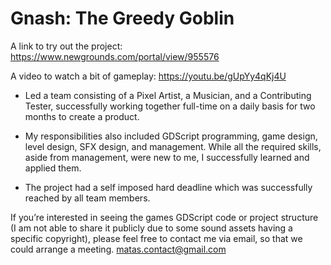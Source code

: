 # Gnash: The Greedy Goblin

A link to try out the project:
https://www.newgrounds.com/portal/view/955576

A video to watch a bit of gameplay:
https://youtu.be/gUpYy4qKj4U

- Led a team consisting of a Pixel Artist, a Musician, and a Contributing Tester, successfully working together full-time on a daily basis for two months to create a product.

- My responsibilities also included GDScript programming, game design, level design, SFX design, and management. While all the required skills, aside from management, were new to me, I successfully learned and applied them.

- The project had a self imposed hard deadline which was successfully reached by all team members.

If you’re interested in seeing the games GDScript code or project structure (I am not able to share it publicly due to some sound assets having a specific copyright), please feel free to contact me via email, so that we could arrange a meeting.
matas.contact@gmail.com

